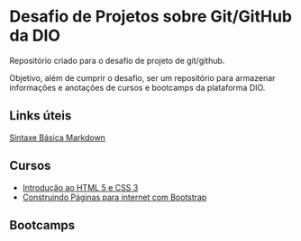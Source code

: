 # Desafio de Projetos sobre Git/GitHub da DIO
Repositório criado para o desafio de projeto de git/github.

Objetivo, além de cumprir o desafio, ser um repositório para armazenar informações e anotações de cursos e bootcamps da plataforma DIO.

## Links úteis
[Sintaxe Básica Markdown](https://www.markdownguide.org/basic-syntax)


## Cursos
 - [Introdução ao HTML 5 e CSS 3](cursos/html5-css3.md)
 - [Construindo Páginas para internet com Bootstrap](cursos/curso-bootstrap.md)

## Bootcamps

